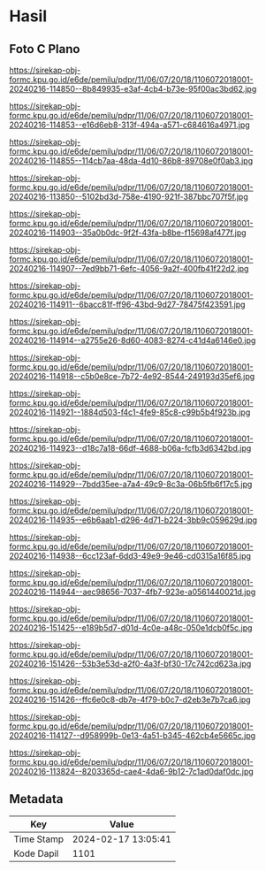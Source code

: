 # Hasil

## Foto C Plano

https://sirekap-obj-formc.kpu.go.id/e6de/pemilu/pdpr/11/06/07/20/18/1106072018001-20240216-114850--8b849935-e3af-4cb4-b73e-95f00ac3bd62.jpg

https://sirekap-obj-formc.kpu.go.id/e6de/pemilu/pdpr/11/06/07/20/18/1106072018001-20240216-114853--e16d6eb8-313f-494a-a571-c684616a4971.jpg

https://sirekap-obj-formc.kpu.go.id/e6de/pemilu/pdpr/11/06/07/20/18/1106072018001-20240216-114855--114cb7aa-48da-4d10-86b8-89708e0f0ab3.jpg

https://sirekap-obj-formc.kpu.go.id/e6de/pemilu/pdpr/11/06/07/20/18/1106072018001-20240216-113850--5102bd3d-758e-4190-921f-387bbc707f5f.jpg

https://sirekap-obj-formc.kpu.go.id/e6de/pemilu/pdpr/11/06/07/20/18/1106072018001-20240216-114903--35a0b0dc-9f2f-43fa-b8be-f15698af477f.jpg

https://sirekap-obj-formc.kpu.go.id/e6de/pemilu/pdpr/11/06/07/20/18/1106072018001-20240216-114907--7ed9bb71-6efc-4056-9a2f-400fb41f22d2.jpg

https://sirekap-obj-formc.kpu.go.id/e6de/pemilu/pdpr/11/06/07/20/18/1106072018001-20240216-114911--6bacc81f-ff96-43bd-9d27-78475f423591.jpg

https://sirekap-obj-formc.kpu.go.id/e6de/pemilu/pdpr/11/06/07/20/18/1106072018001-20240216-114914--a2755e26-8d60-4083-8274-c41d4a6146e0.jpg

https://sirekap-obj-formc.kpu.go.id/e6de/pemilu/pdpr/11/06/07/20/18/1106072018001-20240216-114918--c5b0e8ce-7b72-4e92-8544-249193d35ef6.jpg

https://sirekap-obj-formc.kpu.go.id/e6de/pemilu/pdpr/11/06/07/20/18/1106072018001-20240216-114921--1884d503-f4c1-4fe9-85c8-c99b5b4f923b.jpg

https://sirekap-obj-formc.kpu.go.id/e6de/pemilu/pdpr/11/06/07/20/18/1106072018001-20240216-114923--d18c7a18-66df-4688-b06a-fcfb3d6342bd.jpg

https://sirekap-obj-formc.kpu.go.id/e6de/pemilu/pdpr/11/06/07/20/18/1106072018001-20240216-114929--7bdd35ee-a7a4-49c9-8c3a-06b5fb6f17c5.jpg

https://sirekap-obj-formc.kpu.go.id/e6de/pemilu/pdpr/11/06/07/20/18/1106072018001-20240216-114935--e6b6aab1-d296-4d71-b224-3bb9c059629d.jpg

https://sirekap-obj-formc.kpu.go.id/e6de/pemilu/pdpr/11/06/07/20/18/1106072018001-20240216-114938--6cc123af-6dd3-49e9-9e46-cd0315a16f85.jpg

https://sirekap-obj-formc.kpu.go.id/e6de/pemilu/pdpr/11/06/07/20/18/1106072018001-20240216-114944--aec98656-7037-4fb7-923e-a0561440021d.jpg

https://sirekap-obj-formc.kpu.go.id/e6de/pemilu/pdpr/11/06/07/20/18/1106072018001-20240216-151425--e189b5d7-d01d-4c0e-a48c-050e1dcb0f5c.jpg

https://sirekap-obj-formc.kpu.go.id/e6de/pemilu/pdpr/11/06/07/20/18/1106072018001-20240216-151426--53b3e53d-a2f0-4a3f-bf30-17c742cd623a.jpg

https://sirekap-obj-formc.kpu.go.id/e6de/pemilu/pdpr/11/06/07/20/18/1106072018001-20240216-151426--ffc6e0c8-db7e-4f79-b0c7-d2eb3e7b7ca6.jpg

https://sirekap-obj-formc.kpu.go.id/e6de/pemilu/pdpr/11/06/07/20/18/1106072018001-20240216-114127--d958999b-0e13-4a51-b345-462cb4e5665c.jpg

https://sirekap-obj-formc.kpu.go.id/e6de/pemilu/pdpr/11/06/07/20/18/1106072018001-20240216-113824--8203365d-cae4-4da6-9b12-7c1ad0daf0dc.jpg


## Metadata

| Key        | Value               |
| ---------- | ------------------- |
| Time Stamp | 2024-02-17 13:05:41 |
| Kode Dapil | 1101                |



